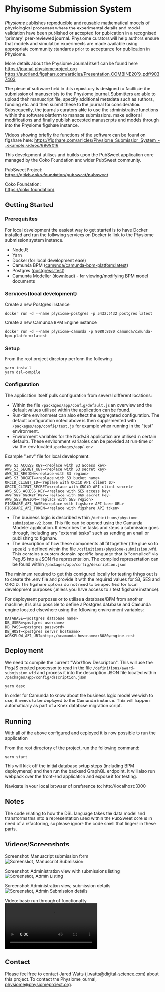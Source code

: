 # Phyisome Submission System

_Physiome_ publishes reproducible and reusable mathematical models of physiological processes where the experimental details and model validation have been published or accepted for publication in a recognised 'primary' peer-reviewed journal.
Physiome curators will help authors ensure that models and simulation experiments are made available using appropriate community standards prior to acceptance for publication in Physiome.

More details about the Physiome Journal itself can be found here:<br />
<https://journal.physiomeproject.org><br />
<https://auckland.figshare.com/articles/Presentation_COMBINE2019_pdf/9037403>

The piece of software held in this repository is designed to facilitate the submission of manuscripts to the Physiome journal. Submitters
are able to upload their manuscript file, specify additional metadata such as authors, funding etc. and then submit
these to the journal for consideration. Subsequently, the journals curators able to use the administrative functions within the software
platform to manage submissions, make editorial modifications and finally publish accepted manuscripts and models through
into the Physiome figshare instance.

Videos showing briefly the functions of the software can be found on figshare here:
<https://figshare.com/articles/Physiome_Submission_System_-_example_videos/9868016>

This development utilises and builds upon the PubSweet application core managed by the Coko Foundation and wider PubSweet community.

PubSweet Project:<br />
<https://gitlab.coko.foundation/pubsweet/pubsweet>

Coko Foundation:<br />
<https://coko.foundation/>

## Getting Started

### Prerequisites

For local development the easiest way to get started is to have Docker installed and run the following services on Docker to link to the Physiome submission system instance.

 * NodeJS
 * Yarn
 * Docker (for local development ease)
 * Camunda BPM ([camunda/camunda-bpm-platform:latest](https://hub.docker.com/r/camunda/camunda-bpm-platform/)) 
 * Postgres ([postgres:latest](https://hub.docker.com/r/camunda/camunda-bpm-platform/))
 * Camunda Modeller ([download](https://camunda.com/download/modeler/)) - for viewing/modifying BPM model documents

### Services (local development)

Create a new Postgres instance
```console
docker run -d --name physiome-postgres -p 5432:5432 postgres:latest
```

Create a new Camunda BPM Engine instance
```console
docker run -d --name physiome-camunda -p 8080:8080 camunda/camunda-bpm-platform:latest
```

### Setup

From the root project directory perform the following
```console
yarn install
yarn dsl-compile
```

### Configuration

The application itself pulls configuration from several different locations:

 * Within the file <code>/packages/app/config/default.js</code> an overview and the default values utilised within the application can be found.
 * Run-time environment can also effect the aggregated configuration. The default configuration
 noted above is then supplemented with <code>/packages/app/config/test.js</code> for example when running
 in the "test" environment.
 * Environment variables for the NodeJS application are utilised in certain defaults. These
 environment variables can be provided at run-time or via the .env located <code>/packages/app/.env</code>

Example ".env" file for local development:

```
AWS_S3_ACCESS_KEY=<replace with S3 access key>
AWS_S3_SECRET_KEY=<replace with S3 secret key>
AWS_S3_REGION=<replace with S3 region>
AWS_S3_BUCKET=<replace with S3 bucket name>
ORCID_CLIENT_ID=<replace with ORCiD API client ID>
ORCID_CLIENT_SECRET=<replace with ORCiD API client secret>
AWS_SES_ACCESS_KEY=<replace with SES access key>
AWS_SES_SECRET_KEY=<replace with SES secret key>
AWS_SES_REGION=<replace with SES region>
FIGSHARE_API_BASE=<replace with figshare API base URL>
FIGSHARE_API_TOKEN=<replace with figshare API token>
```

 * The business logic is described within <code>/definitions/physiome-submission-v2.bpmn</code>. This file
 can be opened using the Camunda Modeler application. It describes the tasks and steps a submission
 goes through, including any "external tasks" such as sending an email or publishing to figshare.
 * The description of how these components all fit together (the glue so to speak) is defined within the file 
 <code>/definitions/physiome-submission.wfd</code>. This contains a custom domain-specific language that
 is "compiled" via PegJS into a JSON file representation. The compiled representation can be found
 within <code>/packages/app/config/description.json</code>
 
The minimum required to get this configured locally for testing things out is to create the .env
file and provide it with the required values for S3, SES and ORCID. The figshare options do
not need to be specified for local development purposes (unless you have access to a test figshare instance).

For deployment purposes or to utilise a database/BPM from another machine, it is also possible
to define a Postgres database and Camunda engine located elsewhere using the following environment
variables:

```
DATABASE=<postgres database name>
DB_USER=<postgres username>
DB_PASS=<postgres password>
DB_HOST=<postgres server hostname>
WORKFLOW_API_URI=http://<camunda hostname>:8080/engine-rest

```

## Deployment

We need to compile the current "Workflow Description". This will use the PegJS created processor to
read in the file <code>/definitions/award-submission.wfd</code> and process it into the description JSON
file located within <code>/packages/app/config/description.json</code>
```console
yarn desc
```

In order for Camunda to know about the business logic model we wish to use, it needs to be deployed to the Camunda instance.
This will happen automatically as part of a Knex database migration script.


## Running

With all of the above configured and deployed it is now possible to run the application.

From the root directory of the project, run the following command:
```console
yarn start
```

This will kick off the initial database setup steps (including BPM deployments) and then run the backend GraphQL endpoint. It will also run webpack
over the front-end application and expose it for testing.

Navigate in your local browser of preference to: [http://localhost:3000](http://localhost:3000)

## Notes

The code relating to how the DSL language takes the data model and transforms this into a representation 
used within the PubSweet core is in need of a refactoring, so please ignore the code smell that lingers in these parts.



## Videos/Screenshots

Screenshot: Manuscript submission form
![Screenshot, Manuscript Submission](docs/screen-submission.png)

Screenshot: Administration view with submissions listing
![Screenshot, Admin Listing](docs/screen-admin-list.png)

Screenshot: Administration view, submission details
![Screenshot, Admin Submission details](docs/screen-admin-details.png)

Video: basic run through of functionality
<video controls="" autoplay="" name="media" style="max-width: 600px;"><source src="https://ndownloader.figshare.com/files/17694719/preview/17694719/video_preview.mp4" type="video/mp4"></video>

## Contact

Please feel free to contact Jared Watts (j.watts@digital-science.com) about this project. To contact the Physiome journal, physiome@physiomeproject.org.